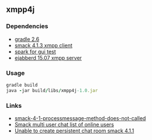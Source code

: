 ## xmpp4j

### Dependencies

* [gradle 2.6](http://gradle.org/)
* [smack 4.1.3 xmpp client](http://www.igniterealtime.org/projects/smack/index.jsp)
* [spark for gui test](http://www.igniterealtime.org/projects/spark/index.jsp)
* [ejabberd 15.07 xmpp server](https://www.process-one.net/en/ejabberd/)

### Usage

```ruby
gradle build
java -jar build/libs/xmpp4j-1.0.jar
```

### Links

* [smack-4-1-processmessage-method-does-not-called](http://stackoverflow.com/questions/28295783/smack-4-1-processmessage-method-does-not-called)
* [Smack multi user chat list of online users](http://stackoverflow.com/questions/15973194/smack-multi-user-chat-list-of-online-users)
* [Unable to create persistent chat room smack 4.1.1](https://community.igniterealtime.org/thread/55940)